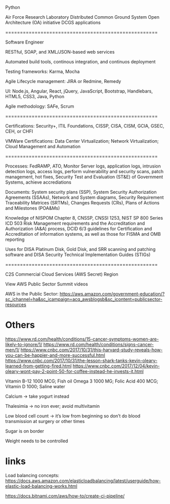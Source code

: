 Python

Air Force Research Laboratory Distributed Common Ground System Open Architecture (OA) initiative
DCGS applications

====================================================

Software Engineer

RESTful, SOAP, and XML/JSON-based web services

Automated build tools, continous integration, and continuos deployment

Testing frameworks: Karma, Mocha

Agile Lifecycle management: JIRA or Redmine, Remedy

UI: Node.js, Angular, React, jQuery, JavaScript, Bootstrap, Handlebars, HTML5, CSS3, Java, Python

Agile methodology: SAFe, Scrum

====================================================

Certifications: Security+, ITIL Foundations, CISSP, CISA, CISM, GCIA, GSEC, CEH, or CHFI

VMWare Certifications: Data Center Virtualization; Network Virtualization; Cloud Management and Automation

====================================================


Processes: FedRAMP, ATO, Monitor Server logs, application logs, intrusion detection logs, access logs, perform vulnerability and security scans, patch management, hot fixes, Security Test and Evaluation (ST&E) of Government Systems, achieve accrediations

Documents: System security plans (SSP), System Security Authorization Agreements (SSAAs), Network and System diagrams, Security Requirement Traceability Matrices (SRTMs), Changes Requests (CRs), Plans of Actions and Milestones (POA&Ms)

Knowledge of NISPOM Chapter 8, CNSSP, CNSSI 1253, NIST SP 800 Series ICD 503 Risk Management requirements and the Accreditation and Authorization (A&A) process, DCID 6/3 guidelines for Certification and Accreditation of information systems, as well as those for FISMA and OMB reporting

Uses for DISA Platinum Disk, Gold Disk, and SRR scanning and patching software and DISA Security Technical Implementation Guides (STIGs)

====================================================


C2S Commercial Cloud Services (AWS Secret) Region

View AWS Public Sector Summit videos

AWS in the Public Sector: https://aws.amazon.com/government-education/?sc_ichannel=ha&sc_icampaign=acq_awsblogsb&sc_icontent=publicsector-resources

# Others

https://www.rd.com/health/conditions/15-cancer-symptoms-women-are-likely-to-ignore/1/
https://www.rd.com/health/conditions/signs-cancer-men/1/
https://www.cnbc.com/2017/10/31/this-harvard-study-reveals-how-you-can-be-happier-and-more-successful.html
https://www.cnbc.com/2017/10/31/the-lesson-shark-tanks-kevin-oleary-learned-from-getting-fired.html
https://www.cnbc.com/2017/12/04/kevin-oleary-wont-pay-2-point-50-for-coffee-instead-he-invests-it.html

Vitamin B-12 1000 MCG; Fish oil Omega 3 1000 MG; Folic Acid 400 MCG; Vitamin D 1000; Saline water

Calcium -> take yogurt instead

Thalesimia -> no iron ever; avoid multivitamin

Low blood cell count -> it’s low from beginning so don’t do blood transmission at surgery or other times

Sugar is on border

Weight needs to be controlled

# links

Load balancing concepts: https://docs.aws.amazon.com/elasticloadbalancing/latest/userguide/how-elastic-load-balancing-works.html

https://docs.bitnami.com/aws/how-to/create-ci-pipeline/
